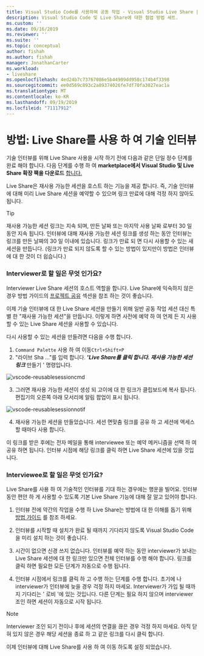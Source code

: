```yaml
---
title: Visual Studio Code를 사용하여 공동 작업 - Visual Studio Live Share | Microsoft Docs
description: Visual Studio Code 및 Live Share에 대한 협업 방법 세트.
ms.custom: ''
ms.date: 09/16/2019
ms.reviewer: ''
ms.suite: ''
ms.topic: conceptual
author: fishah
ms.author: fishah
manager: JonathanCarter
ms.workload:
- liveshare
ms.openlocfilehash: 4ed24b7c73767086e5b44909dd958c174b4f3398
ms.sourcegitcommit: ee0d569c893c2a89374026fe7df70fa3027eac1a
ms.translationtype: MT
ms.contentlocale: ko-KR
ms.lasthandoff: 09/19/2019
ms.locfileid: "71117912"
---
```

<!--
Copyright © Microsoft Corporation
All rights reserved.
Creative Commons Attribution 4.0 License (International): https://creativecommons.org/licenses/by/4.0/legalcode
-->

# <a name="how-to-do-technical-interviews-using-live-share"></a>방법: Live Share를 사용 하 여 기술 인터뷰

기술 인터뷰를 위해 Live Share 사용을 시작 하기 전에 다음과 같은 단일 정수 단계를 완료 해야 합니다. 다음 단계를 수행 하 여 **marketplace에서 Visual Studio 및 Live Share 확장 팩을 다운로드** [합니다.](../use/vscode.md#Installation)

Live Share은 재사용 가능한 세션을 호스트 하는 기능을 제공 합니다. 즉, 기술 인터뷰에 대해 미리 Live Share 세션을 예약할 수 있으며 링크 만료에 대해 걱정 하지 않아도 됩니다.

> [!TIP] 
>재사용 가능한 세션 링크는 지속 되며, 만든 날짜 또는 마지막 사용 날짜 로부터 30 일 동안 지속 됩니다. 인터뷰에 대해 재사용 가능한 세션 링크를 생성 하는 동안 인터뷰는 링크를 만든 날짜의 30 일 이내에 있습니다. 링크가 만료 되 면 다시 사용할 수 있는 새 세션을 만듭니다. (링크가 만료 되지 않도록 할 수 있는 방법이 있지만이 방법은 인터뷰에 대 한 것이 더 쉽습니다.)

### <a name="what-to-do-as-an-interviewer"></a>**Interviewer로 할 일은 무엇 인가요?**

Interviewer Live Share 세션의 호스트 역할을 합니다. Live Share에 익숙하지 않은 경우 방법 가이드의 [프로젝트 공유](../use/vscode.md) 섹션을 참조 하는 것이 좋습니다.

이제 기술 인터뷰에 대 한 Live Share 세션을 만들기 위해 일반 공동 작업 세션 대신 특별 한 "재사용 가능한 세션"을 만듭니다. 이렇게 하면 사전에 예약 하 여 언제 든 지 사용할 수 있는 Live Share 세션을 사용할 수 있습니다.

다시 사용할 수 있는 세션을 만들려면 다음을 수행 합니다.

1. `Command Palette` 사용 하 여 이동`Ctrl+Shift+P`
1. "라이브 Sha ..."를 입력 합니다. **'_Live Share를 클릭 합니다. 재사용 가능한 세션 링크_** 만들기 ' 명령입니다.

![vscode-reusablesessioncmd](../media/vscode-cmdpalette-createreusablelink.png)

3. 그러면 재사용 가능한 세션이 생성 되 고이에 대 한 링크가 클립보드에 복사 됩니다. 편집기의 오른쪽 아래 모서리에 알림 팝업이 표시 됩니다.

![vscode-reusablesessionnotif](../media/vscode-notification-resuablesession.png)

4. 재사용 가능한 세션을 만들었습니다. 세션 면맞춤 링크를 공유 하 고 세션에 액세스할 때마다 사용 합니다.

이 링크를 받은 후에는 전자 메일을 통해 interviewee 또는 예약 메커니즘을 선택 하 여 공유 하면 됩니다. 인터뷰 시점에 해당 링크를 클릭 하면 Live Share 세션에 있을 것입니다. 

### <a name="what-to-do-as-the-interviewee"></a>**Interviewee로 할 일은 무엇 인가요?**

Live Share를 사용 하 여 기술적인 인터뷰를 기대 하는 경우에는 행운을 빌어요. 인터뷰 동안 편안 하 게 사용할 수 있도록 기본 Live Share 기능에 대해 잘 알고 있어야 합니다.

1. 인터뷰 전에 약간의 작업을 수행 하 Live Share는 방법에 대 한 이해를 돕기 위해 [방법 가이드](../use/vscode.md) 를 참조 하세요.

1. 인터뷰를 시작할 때 설치가 완료 될 때까지 기다리지 않도록 Visual Studio Code을 미리 설치 하는 것이 좋습니다.

1. 시간이 없으면 신경 쓰지 없습니다. 인터뷰를 예약 하는 동안 interviewer가 보내는 Live Share 세션에 대 한 링크만 있으면 전체 인터뷰를 수행 해야 합니다. 링크를 클릭 하면 필요한 모든 단계가 자동으로 수행 됩니다.

1. 인터뷰 시점에서 링크를 클릭 하 고 수행 하는 단계를 수행 합니다. 초기에 나 interviewer가 인터뷰에 늦을 경우 걱정 하지 마세요. Interviewer가 가입 될 때까지 기다리는 ' 로비 '에 있는 것입니다. 다른 단계는 필요 하지 않으며 interviewer 조인 하면 세션이 자동으로 시작 됩니다.

>[!NOTE]
>Interviewer 조인 되기 전이나 후에 세션의 연결을 끊은 경우 걱정 하지 마세요. 아직 닫혀 있지 않은 경우 해당 세션을 종료 하 고 같은 링크를 다시 클릭 합니다.

이제 인터뷰에 대해 Live Share를 사용 하 여 이동 하도록 설정 되었습니다. 
